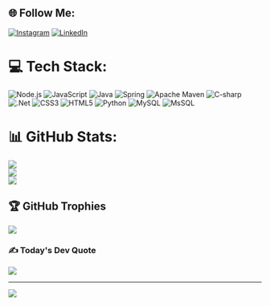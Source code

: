 
## 🌐 Follow Me:
[![Instagram](https://img.shields.io/badge/Instagram-%23E4405F.svg?logo=Instagram&logoColor=white)](https://instagram.com/_venom_22299) [![LinkedIn](https://img.shields.io/badge/LinkedIn-%230077B5.svg?logo=linkedin&logoColor=white)](https://www.linkedin.com/in/bhushan-pawase-184b89143/) 

# 💻 Tech Stack:
![Node.js](https://img.shields.io/badge/node.js-%23339933.svg?style=for-the-badge&logo=nodedotjs&logoColor=white) 
![JavaScript](https://img.shields.io/badge/javascript-%23323330.svg?style=for-the-badge&logo=javascript&logoColor=%23F7DF1E) 
![Java](https://img.shields.io/badge/java-%23ED8B00.svg?style=for-the-badge&logo=java&logoColor=white) 
![Spring](https://img.shields.io/badge/spring-%236DB33F.svg?style=for-the-badge&logo=spring&logoColor=white) 
![Apache Maven](https://img.shields.io/badge/Apache%20Maven-C71A36?style=for-the-badge&logo=Apache%20Maven&logoColor=white) 
![C-sharp](https://img.shields.io/badge/c%23-%23239120.svg?style=for-the-badge&logo=c-sharp&logoColor=white)
![.Net](https://img.shields.io/badge/.NET-512BD4.svg?style=for-the-badge&logo=dotnet&logoColor=white)
![CSS3](https://img.shields.io/badge/css3-%231572B6.svg?style=for-the-badge&logo=css3&logoColor=white) 
![HTML5](https://img.shields.io/badge/html5-%23E34F26.svg?style=for-the-badge&logo=html5&logoColor=white) 
![Python](https://img.shields.io/badge/python-3670A0?style=for-the-badge&logo=python&logoColor=ffdd54) 
![MySQL](https://img.shields.io/badge/mysql-%2300f.svg?style=for-the-badge&logo=mysql&logoColor=white)
![MsSQL](https://img.shields.io/badge/MSSQL-CC2927.svg?style=for-the-badge&logo=microsoftsqlserver&logoColor=white)
# 📊 GitHub Stats:
![](https://github-readme-stats.vercel.app/api?username=PawaseBB&theme=dark&hide_border=false&include_all_commits=false&count_private=false)<br/>
![](https://github-readme-streak-stats.herokuapp.com/?user=PawaseBB&theme=dark&hide_border=false)<br/>
![](https://github-readme-stats.vercel.app/api/top-langs/?username=PawaseBB&theme=dark&hide_border=false&include_all_commits=false&count_private=false&layout=compact)

## 🏆 GitHub Trophies
![](https://github-profile-trophy.vercel.app/?username=PawaseBB&theme=radical&no-frame=false&no-bg=true&margin-w=4)

### ✍️ Today's Dev Quote
![](https://quotes-github-readme.vercel.app/api?type=horizontal&theme=dark)

---
[![](https://visitcount.itsvg.in/api?id=PawaseBB&icon=0&color=4)](https://visitcount.itsvg.in)

<!-- Proudly created with GPRM ( https://gprm.itsvg.in ) -->
